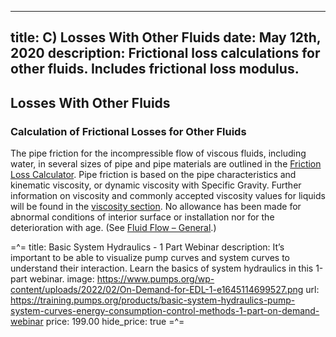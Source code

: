 -----
title:  C) Losses With Other Fluids
date: May 12th, 2020
description: Frictional loss calculations for other fluids. Includes frictional loss modulus.
-----

## Losses With Other Fluids

### Calculation of Frictional Losses for Other Fluids



The pipe friction for the incompressible flow of viscous fluids, including water, in several sizes of pipe and pipe materials are outlined in the 
<a href="/tools/frictional-losses.html" target="_blank">Friction Loss Calculator</a>. 
Pipe friction is based on the  pipe characteristics and  kinematic viscosity, or dynamic viscosity with Specific Gravity.
Further information on viscosity and commonly accepted viscosity values for liquids will be found in the <a href="/fluid-properties-II/viscosity.html" target="_blank">viscosity section</a>.
No allowance has been made for abnormal conditions of interior surface or installation nor for the deterioration with age. (See <a href="/fluid-flow-III/general.html" target="_blank">Fluid Flow – General</a>.)



=^=
title: Basic System Hydraulics - 1 Part Webinar
description: It’s important to be able to visualize pump curves and system curves to understand their interaction. Learn the basics of system hydraulics in this 1-part webinar.
image: https://www.pumps.org/wp-content/uploads/2022/02/On-Demand-for-EDL-1-e1645114699527.png
url: https://training.pumps.org/products/basic-system-hydraulics-pump-system-curves-energy-consumption-control-methods-1-part-on-demand-webinar
price: 199.00
hide_price: true
=^=
